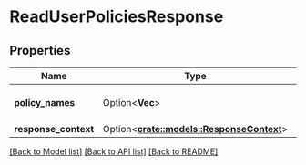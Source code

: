 # ReadUserPoliciesResponse

## Properties

Name | Type | Description | Notes
------------ | ------------- | ------------- | -------------
**policy_names** | Option<**Vec<String>**> | A list of policy names. | [optional]
**response_context** | Option<[**crate::models::ResponseContext**](ResponseContext.md)> |  | [optional]

[[Back to Model list]](../README.md#documentation-for-models) [[Back to API list]](../README.md#documentation-for-api-endpoints) [[Back to README]](../README.md)


